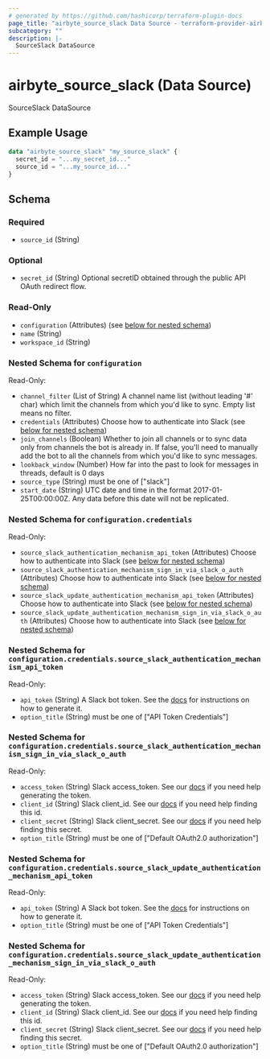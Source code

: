 ```yaml
---
# generated by https://github.com/hashicorp/terraform-plugin-docs
page_title: "airbyte_source_slack Data Source - terraform-provider-airbyte"
subcategory: ""
description: |-
  SourceSlack DataSource
---
```


# airbyte_source_slack (Data Source)

SourceSlack DataSource

## Example Usage

```terraform
data "airbyte_source_slack" "my_source_slack" {
  secret_id = "...my_secret_id..."
  source_id = "...my_source_id..."
}
```

<!-- schema generated by tfplugindocs -->
## Schema

### Required

- `source_id` (String)

### Optional

- `secret_id` (String) Optional secretID obtained through the public API OAuth redirect flow.

### Read-Only

- `configuration` (Attributes) (see [below for nested schema](#nestedatt--configuration))
- `name` (String)
- `workspace_id` (String)

<a id="nestedatt--configuration"></a>
### Nested Schema for `configuration`

Read-Only:

- `channel_filter` (List of String) A channel name list (without leading '#' char) which limit the channels from which you'd like to sync. Empty list means no filter.
- `credentials` (Attributes) Choose how to authenticate into Slack (see [below for nested schema](#nestedatt--configuration--credentials))
- `join_channels` (Boolean) Whether to join all channels or to sync data only from channels the bot is already in.  If false, you'll need to manually add the bot to all the channels from which you'd like to sync messages.
- `lookback_window` (Number) How far into the past to look for messages in threads, default is 0 days
- `source_type` (String) must be one of ["slack"]
- `start_date` (String) UTC date and time in the format 2017-01-25T00:00:00Z. Any data before this date will not be replicated.

<a id="nestedatt--configuration--credentials"></a>
### Nested Schema for `configuration.credentials`

Read-Only:

- `source_slack_authentication_mechanism_api_token` (Attributes) Choose how to authenticate into Slack (see [below for nested schema](#nestedatt--configuration--credentials--source_slack_authentication_mechanism_api_token))
- `source_slack_authentication_mechanism_sign_in_via_slack_o_auth` (Attributes) Choose how to authenticate into Slack (see [below for nested schema](#nestedatt--configuration--credentials--source_slack_authentication_mechanism_sign_in_via_slack_o_auth))
- `source_slack_update_authentication_mechanism_api_token` (Attributes) Choose how to authenticate into Slack (see [below for nested schema](#nestedatt--configuration--credentials--source_slack_update_authentication_mechanism_api_token))
- `source_slack_update_authentication_mechanism_sign_in_via_slack_o_auth` (Attributes) Choose how to authenticate into Slack (see [below for nested schema](#nestedatt--configuration--credentials--source_slack_update_authentication_mechanism_sign_in_via_slack_o_auth))

<a id="nestedatt--configuration--credentials--source_slack_authentication_mechanism_api_token"></a>
### Nested Schema for `configuration.credentials.source_slack_authentication_mechanism_api_token`

Read-Only:

- `api_token` (String) A Slack bot token. See the <a href="https://docs.airbyte.com/integrations/sources/slack">docs</a> for instructions on how to generate it.
- `option_title` (String) must be one of ["API Token Credentials"]


<a id="nestedatt--configuration--credentials--source_slack_authentication_mechanism_sign_in_via_slack_o_auth"></a>
### Nested Schema for `configuration.credentials.source_slack_authentication_mechanism_sign_in_via_slack_o_auth`

Read-Only:

- `access_token` (String) Slack access_token. See our <a href="https://docs.airbyte.com/integrations/sources/slack">docs</a> if you need help generating the token.
- `client_id` (String) Slack client_id. See our <a href="https://docs.airbyte.com/integrations/sources/slack">docs</a> if you need help finding this id.
- `client_secret` (String) Slack client_secret. See our <a href="https://docs.airbyte.com/integrations/sources/slack">docs</a> if you need help finding this secret.
- `option_title` (String) must be one of ["Default OAuth2.0 authorization"]


<a id="nestedatt--configuration--credentials--source_slack_update_authentication_mechanism_api_token"></a>
### Nested Schema for `configuration.credentials.source_slack_update_authentication_mechanism_api_token`

Read-Only:

- `api_token` (String) A Slack bot token. See the <a href="https://docs.airbyte.com/integrations/sources/slack">docs</a> for instructions on how to generate it.
- `option_title` (String) must be one of ["API Token Credentials"]


<a id="nestedatt--configuration--credentials--source_slack_update_authentication_mechanism_sign_in_via_slack_o_auth"></a>
### Nested Schema for `configuration.credentials.source_slack_update_authentication_mechanism_sign_in_via_slack_o_auth`

Read-Only:

- `access_token` (String) Slack access_token. See our <a href="https://docs.airbyte.com/integrations/sources/slack">docs</a> if you need help generating the token.
- `client_id` (String) Slack client_id. See our <a href="https://docs.airbyte.com/integrations/sources/slack">docs</a> if you need help finding this id.
- `client_secret` (String) Slack client_secret. See our <a href="https://docs.airbyte.com/integrations/sources/slack">docs</a> if you need help finding this secret.
- `option_title` (String) must be one of ["Default OAuth2.0 authorization"]


